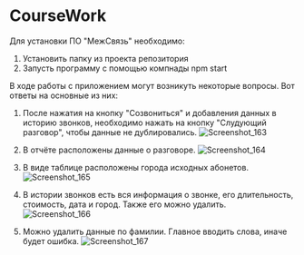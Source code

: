 # CourseWork

Для установки ПО "МежСвязь" необходимо:
1. Установить папку из проекта репозитория
2. Запусть программу с помощью компнады npm start

В ходе работы с приложением могут возникуть некоторые вопросы. Вот ответы на основные из них:
1. После нажатия на кнопку "Созвониться" и добавления данных в историю звонков, необходимо нажать на кнопку "Слудующий разговор", чтобы данные не дублировались.
   ![Screenshot_163](https://github.com/user-attachments/assets/69de35c8-40e4-4e1f-af43-515ae9385117)

2. В отчёте расположены данные о разговоре.
   ![Screenshot_164](https://github.com/user-attachments/assets/e0b74c34-50c0-40c8-bd6d-f17f1de00bda)

3. В виде таблице расположены города исходных абонетов.
   ![Screenshot_165](https://github.com/user-attachments/assets/cb73fdb3-4cb9-44ab-ab59-0c0431283906)
4. В истории звонков есть вся информация о звонке, его длительность, стоимость, дата и город. Также его можно удалить.
   ![Screenshot_166](https://github.com/user-attachments/assets/79be1267-25c1-4408-af7d-5eec1812860b)
5. Можно удалить данные по фамилии. Главное вводить слова, иначе будет ошибка. 
   ![Screenshot_167](https://github.com/user-attachments/assets/bd72d5ad-a515-4833-ae76-b828d0f04fe3)
